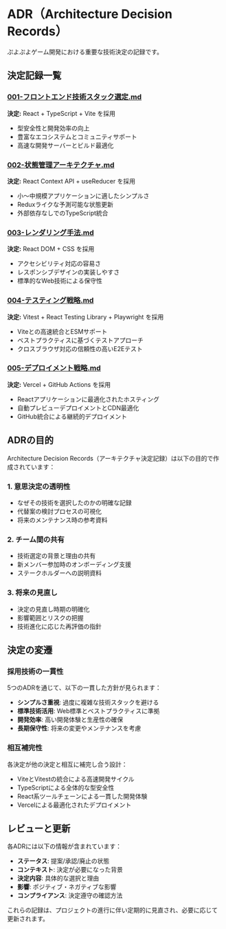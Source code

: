 # ADR（Architecture Decision Records）

ぷよぷよゲーム開発における重要な技術決定の記録です。

## 決定記録一覧

### [001-フロントエンド技術スタック選定.md](001-フロントエンド技術スタック選定.md)
**決定:** React + TypeScript + Vite を採用
- 型安全性と開発効率の向上
- 豊富なエコシステムとコミュニティサポート
- 高速な開発サーバーとビルド最適化

### [002-状態管理アーキテクチャ.md](002-状態管理アーキテクチャ.md)
**決定:** React Context API + useReducer を採用
- 小〜中規模アプリケーションに適したシンプルさ
- Reduxライクな予測可能な状態更新
- 外部依存なしでのTypeScript統合

### [003-レンダリング手法.md](003-レンダリング手法.md)
**決定:** React DOM + CSS を採用
- アクセシビリティ対応の容易さ
- レスポンシブデザインの実装しやすさ
- 標準的なWeb技術による保守性

### [004-テスティング戦略.md](004-テスティング戦略.md)
**決定:** Vitest + React Testing Library + Playwright を採用
- Viteとの高速統合とESMサポート
- ベストプラクティスに基づくテストアプローチ
- クロスブラウザ対応の信頼性の高いE2Eテスト

### [005-デプロイメント戦略.md](005-デプロイメント戦略.md)
**決定:** Vercel + GitHub Actions を採用
- Reactアプリケーションに最適化されたホスティング
- 自動プレビューデプロイメントとCDN最適化
- GitHub統合による継続的デプロイメント

## ADRの目的

Architecture Decision Records（アーキテクチャ決定記録）は以下の目的で作成されています：

### 1. 意思決定の透明性
- なぜその技術を選択したのかの明確な記録
- 代替案の検討プロセスの可視化
- 将来のメンテナンス時の参考資料

### 2. チーム間の共有
- 技術選定の背景と理由の共有
- 新メンバー参加時のオンボーディング支援
- ステークホルダーへの説明資料

### 3. 将来の見直し
- 決定の見直し時期の明確化
- 影響範囲とリスクの把握
- 技術進化に応じた再評価の指針

## 決定の変遷

### 採用技術の一貫性
5つのADRを通じて、以下の一貫した方針が見られます：

- **シンプルさ重視**: 過度に複雑な技術スタックを避ける
- **標準技術活用**: Web標準とベストプラクティスに準拠
- **開発効率**: 高い開発体験と生産性の確保
- **長期保守性**: 将来の変更やメンテナンスを考慮

### 相互補完性
各決定が他の決定と相互に補完し合う設計：

- ViteとVitestの統合による高速開発サイクル
- TypeScriptによる全体的な型安全性
- React系ツールチェーンによる一貫した開発体験
- Vercelによる最適化されたデプロイメント

## レビューと更新

各ADRには以下の情報が含まれています：

- **ステータス**: 提案/承認/廃止の状態
- **コンテキスト**: 決定が必要になった背景
- **決定内容**: 具体的な選択と理由
- **影響**: ポジティブ・ネガティブな影響
- **コンプライアンス**: 決定遵守の確認方法

これらの記録は、プロジェクトの進行に伴い定期的に見直され、必要に応じて更新されます。